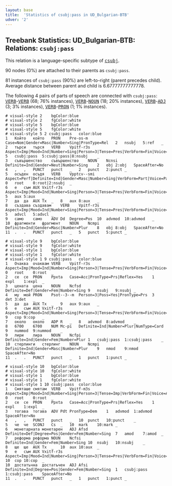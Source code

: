 ```yaml
---
layout: base
title:  'Statistics of csubj:pass in UD_Bulgarian-BTB'
udver: '2'
---
```


## Treebank Statistics: UD_Bulgarian-BTB: Relations: `csubj:pass`

This relation is a language-specific subtype of <tt><a href="bg_btb-dep-csubj.html">csubj</a></tt>.

90 nodes (0%) are attached to their parents as `csubj:pass`.

81 instances of `csubj:pass` (90%) are left-to-right (parent precedes child).
Average distance between parent and child is 6.67777777777778.

The following 4 pairs of parts of speech are connected with `csubj:pass`: <tt><a href="bg_btb-pos-VERB.html">VERB</a></tt>-<tt><a href="bg_btb-pos-VERB.html">VERB</a></tt> (68; 76% instances), <tt><a href="bg_btb-pos-VERB.html">VERB</a></tt>-<tt><a href="bg_btb-pos-NOUN.html">NOUN</a></tt> (18; 20% instances), <tt><a href="bg_btb-pos-VERB.html">VERB</a></tt>-<tt><a href="bg_btb-pos-ADJ.html">ADJ</a></tt> (3; 3% instances), <tt><a href="bg_btb-pos-VERB.html">VERB</a></tt>-<tt><a href="bg_btb-pos-PRON.html">PRON</a></tt> (1; 1% instances).


~~~ conllu
# visual-style 2	bgColor:blue
# visual-style 2	fgColor:white
# visual-style 5	bgColor:blue
# visual-style 5	fgColor:white
# visual-style 5 2 csubj:pass	color:blue
1	Който	който	PRON	Pre-os-m	Case=Nom|Gender=Masc|Number=Sing|PronType=Rel	2	nsubj	5:ref	_
2	търси	търся	VERB	Vpitf-r3s	Aspect=Imp|Mood=Ind|Number=Sing|Person=3|Tense=Pres|VerbForm=Fin|Voice=Act	5	csubj:pass	5:csubj:pass|8:nsubj	_
3	съвършенство	съвършенство	NOUN	Ncnsi	Definite=Ind|Gender=Neut|Number=Sing	2	obj	2:obj	SpaceAfter=No
4	,	,	PUNCT	punct	_	2	punct	2:punct	_
5	осъден	осъдя	VERB	Vpptcv--smi	Aspect=Perf|Definite=Ind|Gender=Masc|Number=Sing|VerbForm=Part|Voice=Pass	0	root	0:root|2:nsubj	_
6	е	съм	AUX	Vxitf-r3s	Aspect=Imp|Mood=Ind|Number=Sing|Person=3|Tense=Pres|VerbForm=Fin|Voice=Act	5	aux	5:aux	_
7	да	да	AUX	Tx	_	8	aux	8:aux	_
8	създава	създавам	VERB	Vpitf-r3s	Aspect=Imp|Mood=Ind|Number=Sing|Person=3|Tense=Pres|VerbForm=Fin|Voice=Act	5	advcl	5:advcl	_
9	само	само	ADV	Dd	Degree=Pos	10	advmod	10:advmod	_
10	фрагменти	фрагмент	NOUN	Ncmpi	Definite=Ind|Gender=Masc|Number=Plur	8	obj	8:obj	SpaceAfter=No
11	.	.	PUNCT	punct	_	5	punct	5:punct	_

~~~


~~~ conllu
# visual-style 9	bgColor:blue
# visual-style 9	fgColor:white
# visual-style 1	bgColor:blue
# visual-style 1	fgColor:white
# visual-style 1 9 csubj:pass	color:blue
1	Очаква	очаквам	VERB	Vpitf-r3s	Aspect=Imp|Mood=Ind|Number=Sing|Person=3|Tense=Pres|VerbForm=Fin|Voice=Act	0	root	0:root	_
2	се	се	PRON	Ppxta	Case=Acc|PronType=Prs|Reflex=Yes	1	expl	1:expl	_
3	цената	цена	NOUN	Ncfsd	Definite=Def|Gender=Fem|Number=Sing	9	nsubj	9:nsubj	_
4	му	мой	PRON	Psot--3--m	Person=3|Poss=Yes|PronType=Prs	3	det	3:det	_
5	да	да	AUX	Tx	_	9	aux	9:aux	_
6	е	съм	AUX	Vxitf-r3s	Aspect=Imp|Mood=Ind|Number=Sing|Person=3|Tense=Pres|VerbForm=Fin|Voice=Act	9	cop	9:cop	_
7	около	около	ADP	R	_	8	advmod	8:advmod	_
8	6700	6700	NUM	Mc-pi	Definite=Ind|Number=Plur|NumType=Card	9	nummod	9:nummod	_
9	лири	лира	NOUN	Ncfpi	Definite=Ind|Gender=Fem|Number=Plur	1	csubj:pass	1:csubj:pass	_
10	стерлинги	стерлинг	NOUN	Ncmpi	Definite=Ind|Gender=Masc|Number=Plur	9	nmod	9:nmod	SpaceAfter=No
11	.	.	PUNCT	punct	_	1	punct	1:punct	_

~~~


~~~ conllu
# visual-style 10	bgColor:blue
# visual-style 10	fgColor:white
# visual-style 1	bgColor:blue
# visual-style 1	fgColor:white
# visual-style 1 10 csubj:pass	color:blue
1	Смяташе	смятам	VERB	Vpitf-m3s	Aspect=Imp|Mood=Ind|Number=Sing|Person=3|Tense=Imp|VerbForm=Fin|Voice=Act	0	root	0:root	_
2	се	се	PRON	Ppxta	Case=Acc|PronType=Prs|Reflex=Yes	1	expl	1:expl	_
3	тогава	тогава	ADV	Pdt	PronType=Dem	1	advmod	1:advmod	SpaceAfter=No
4	,	,	PUNCT	punct	_	10	punct	10:punct	_
5	че	че	SCONJ	Cs	_	10	mark	10:mark	_
6	монетарната	монетарен	ADJ	Afsd	Definite=Def|Degree=Pos|Gender=Fem|Number=Sing	7	amod	7:amod	_
7	реформа	реформа	NOUN	Ncfsi	Definite=Ind|Gender=Fem|Number=Sing	10	nsubj	10:nsubj	_
8	ще	ще	AUX	Tx	_	10	aux	10:aux	_
9	е	съм	AUX	Vxitf-r3s	Aspect=Imp|Mood=Ind|Number=Sing|Person=3|Tense=Pres|VerbForm=Fin|Voice=Act	10	cop	10:cop	_
10	достатъчна	достатъчен	ADJ	Afsi	Definite=Ind|Degree=Pos|Gender=Fem|Number=Sing	1	csubj:pass	1:csubj:pass	SpaceAfter=No
11	.	.	PUNCT	punct	_	1	punct	1:punct	_

~~~


